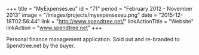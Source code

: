+++
title = "MyExpenses.eu"
id = "71"
period = "February 2012 - November 2013"
image = "/images/projects/myexpenseseu.png"
date = "2015-12-18T02:56:44"
link = "http://www.spendtree.net/"
linkActionTitle = "Website"
linkAction = "www.spendtree.net"
+++

Personal finance management application. Sold out and re-branded to Spendtree.net by the buyer. 
